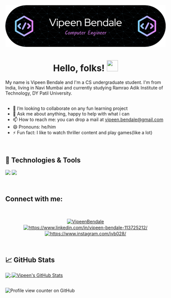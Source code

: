 
<div align="center"> <img src=./github-header-imagese.png> </div>

<h1 align="center"> Hello, folks!  <img src="https://media.giphy.com/media/hvRJCLFzcasrR4ia7z/giphy.gif" width="35px" height="35px" /></h1> 

My name is Vipeen Bendale and I'm a CS undergraduate student. I'm from India, living in Navi Mumbai and currently studying Ramrao Adik Institute of Technology, DY Patil University.
<br>
<br>
<!--
**vipeenb/vipeenb** is a ✨ _special_ ✨ repository because its `README.md` (this file) appears on your GitHub profile.

Here are some ideas to get you started:

- 🔭 I’m currently working on ...
- 🌱 I’m currently learning ...
- 🤔 I’m looking for help with ...
-->
- 👯 I’m looking to collaborate on any fun learning project
- 💬 Ask me about anything, happy to help with what i can
- 📫 How to reach me: you can drop a mail at vipeen.bendale@gmail.com
- 😄 Pronouns: he/him
- ⚡ Fun fact: I like to watch thriller content and play games(like a lot)
<br>


## 🔧 Technologies & Tools
![](https://img.shields.io/badge/Code-Python-informational?style=flat&logo=python&logoColor=white&color=2bbc8a)
![](https://img.shields.io/badge/Tools-MySQL-informational?style=flat&logo=postgresql&logoColor=white&color=2bbc8a)

<br>

## **Connect with me:**

<br />
<p align="center">
<!-- <a href="https://dev.to/narottam04" target="blank"><img align="center" src="https://cdn.jsdelivr.net/npm/simple-icons@3.0.1/icons/dev-dot-to.svg" alt="narottam04" height="30" width="40" style = "padding : 0 1rem"/></a> -->
<a href="https://twitter.com/VipeenBendale" target="blank"><img align="center" src="https://raw.githubusercontent.com/rahuldkjain/github-profile-readme-generator/master/src/images/icons/Social/twitter.svg" alt="VipeenBendale" height="30" width="40" style = "padding : 0 1rem"/></a>
<a href="https://www.linkedin.com/in/vipeen-bendale-113725212/" target="blank"><img align="center" src="https://raw.githubusercontent.com/rahuldkjain/github-profile-readme-generator/master/src/images/icons/Social/linked-in-alt.svg" alt="https://www.linkedin.com/in/vipeen-bendale-113725212/" height="30" width="40" style = "padding : 0 1rem" /></a>
<a href="https://www.instagram.com/ivb028/" target="blank"><img align="center" src="https://raw.githubusercontent.com/rahuldkjain/github-profile-readme-generator/master/src/images/icons/Social/instagram.svg" alt="https://www.instagram.com/ivb028/" height="30" width="40"style = "padding : 0 1rem" /></a>
</p>

<br>

## &#x1f4c8; GitHub Stats

<a href="https://github.com/vipeenb/vipeenb">
  <img align="center" src="https://github-readme-stats.vercel.app/api/top-langs/?username=vipeenb&theme=github_dark&show_icons=true" />
</a>
<a href="https://github.com/vipeenb/vipeenb">
  <img align="center" src="https://github-readme-stats.vercel.app/api?username=vipeenb&theme=github_dark&show_icons=true" alt="Vipeen's GitHub Stats" />
</a>
<br>
<br>

![Profile view counter on GitHub](https://komarev.com/ghpvc/?username=vipeenb)

